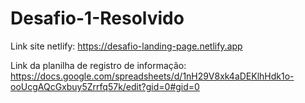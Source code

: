 # Desafio-1-Resolvido
Link site netlify: https://desafio-landing-page.netlify.app

Link da planilha de registro de informação: https://docs.google.com/spreadsheets/d/1nH29V8xk4aDEKlhHdk1o-ooUcgAQcGxbuy5Zrrfq57k/edit?gid=0#gid=0
